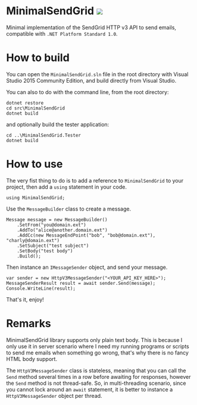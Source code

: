 # MinimalSendGrid [<img src="https://img.shields.io/badge/nuget-1.0.1-blue.svg" target="_blank">](https://www.nuget.org/packages/MinimalSendGrid)

Minimal implementation of the SendGrid HTTP v3 API to send emails, compatible with `.NET Platform Standard 1.0`.

# How to build

You can open the `MinimalSendGrid.sln` file in the root directory with Visual Studio 2015 Community Edition, and build directly from Visual Studio.

You can also to do with the command line, from the root directory:

    dotnet restore
    cd src\MinimalSendGrid
    dotnet build

and optionally build the tester application:

    cd ..\MinimalSendGrid.Tester
    dotnet build

# How to use

The very fist thing to do is to add a reference to `MinimalSendGrid` to your project, then add a `using` statement in your code.

    using MinimalSendGrid;

Use the `MessageBuilder` class to create a message.

    Message message = new MessageBuilder()
        .SetFrom("you@domain.ext")
        .AddTo("alice@another.domain.ext")
        .AddCc(new MessageEndPoint("bob", "bob@domain.ext"), "charly@domain.ext")
        .SetSubject("test subject")
        .SetBody("test body")
        .Build();

Then instance an `IMessageSender` object, and send your message.

    var sender = new HttpV3MessageSender("<YOUR_API_KEY_HERE>");
    MessageSenderResult result = await sender.Send(message);
    Console.WriteLine(result);

That's it, enjoy!

# Remarks

MinimalSendGrid library supports only plain text body. This is because I only use it in server scenario where I need my running programs or scripts to send me emails when something go wrong, that's why there is no fancy HTML body support.

The `HttpV3MessageSender` class is stateless, meaning that you can call the `Send` method several times in a row before awaiting for responses, however the `Send` method is not thread-safe.
So, in multi-threading scenario, since you cannot lock around an `await` statement, it is better to instance a `HttpV3MessageSender` object per thread.
